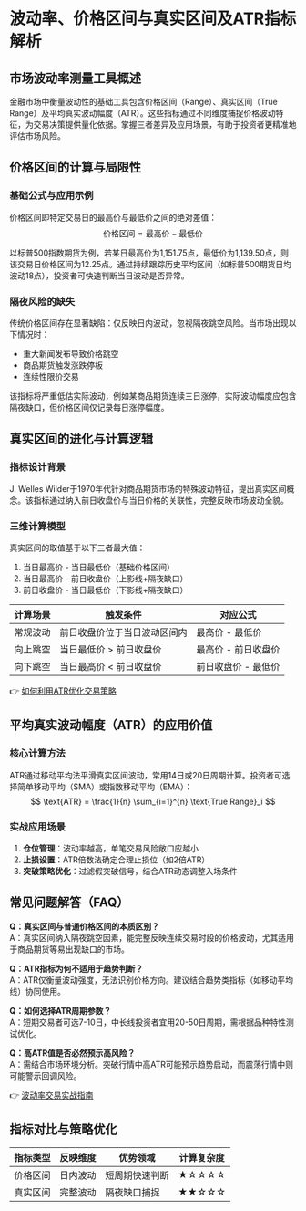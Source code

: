# 波动率、价格区间与真实区间及ATR指标解析

## 市场波动率测量工具概述

金融市场中衡量波动性的基础工具包含价格区间（Range）、真实区间（True Range）及平均真实波动幅度（ATR）。这些指标通过不同维度捕捉价格波动特征，为交易决策提供量化依据。掌握三者差异及应用场景，有助于投资者更精准地评估市场风险。

## 价格区间的计算与局限性

### 基础公式与应用示例
价格区间即特定交易日的最高价与最低价之间的绝对差值：
$$ \text{价格区间} = \text{最高价} - \text{最低价} $$

以标普500指数期货为例，若某日最高价为1,151.75点，最低价为1,139.50点，则该交易日价格区间为12.25点。通过持续跟踪历史平均区间（如标普500期货日均波动18点），投资者可快速判断当日波动是否异常。

### 隔夜风险的缺失
传统价格区间存在显著缺陷：仅反映日内波动，忽视隔夜跳空风险。当市场出现以下情况时：
- 重大新闻发布导致价格跳空
- 商品期货触发涨跌停板
- 连续性限价交易

该指标将严重低估实际波动，例如某商品期货连续三日涨停，实际波动幅度应包含隔夜缺口，但价格区间仅记录每日涨停幅度。

## 真实区间的进化与计算逻辑

### 指标设计背景
J. Welles Wilder于1970年代针对商品期货市场的特殊波动特征，提出真实区间概念。该指标通过纳入前日收盘价与当日价格的关联性，完整反映市场波动全貌。

### 三维计算模型
真实区间的取值基于以下三者最大值：
1. 当日最高价 - 当日最低价（基础价格区间）
2. 当日最高价 - 前日收盘价（上影线+隔夜缺口）
3. 前日收盘价 - 当日最低价（下影线+隔夜缺口）

| 计算场景          | 触发条件                      | 对应公式                     |
|-------------------|-----------------------------|----------------------------|
| 常规波动          | 前日收盘价位于当日波动区间内  | 最高价 - 最低价             |
| 向上跳空          | 当日最低价 > 前日收盘价       | 最高价 - 前日收盘价         |
| 向下跳空          | 当日最高价 < 前日收盘价       | 前日收盘价 - 最低价         |

👉 [如何利用ATR优化交易策略](https://bit.ly/okx_welcome)

## 平均真实波动幅度（ATR）的应用价值

### 核心计算方法
ATR通过移动平均法平滑真实区间波动，常用14日或20日周期计算。投资者可选择简单移动平均（SMA）或指数移动平均（EMA）：
$$ \text{ATR} = \frac{1}{n} \sum_{i=1}^{n} \text{True Range}_i $$

### 实战应用场景
1. **仓位管理**：波动率越高，单笔交易风险敞口应越小
2. **止损设置**：ATR倍数法确定合理止损位（如2倍ATR）
3. **突破策略优化**：过滤假突破信号，结合ATR动态调整入场条件

## 常见问题解答（FAQ）

**Q：真实区间与普通价格区间的本质区别？**  
A：真实区间纳入隔夜跳空因素，能完整反映连续交易时段的价格波动，尤其适用于商品期货等易出现缺口的市场。

**Q：ATR指标为何不适用于趋势判断？**  
A：ATR仅衡量波动强度，无法识别价格方向。建议结合趋势类指标（如移动平均线）协同使用。

**Q：如何选择ATR周期参数？**  
A：短期交易者可选7-10日，中长线投资者宜用20-50日周期，需根据品种特性测试优化。

**Q：高ATR值是否必然预示高风险？**  
A：需结合市场环境分析。突破行情中高ATR可能预示趋势启动，而震荡行情中则可能警示回调风险。

👉 [波动率交易实战指南](https://bit.ly/okx_welcome)

## 指标对比与策略优化

| 指标类型     | 反映维度       | 优势领域               | 计算复杂度 |
|------------|--------------|----------------------|----------|
| 价格区间     | 日内波动       | 短周期快速判断          | ★☆☆☆☆    |
| 真实区间     | 完整波动       | 隔夜缺口捕捉           | ★★☆☆☆    |